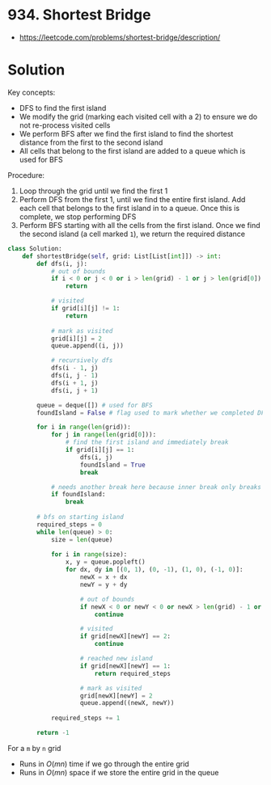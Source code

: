 # 934. Shortest Bridge

- https://leetcode.com/problems/shortest-bridge/description/

# Solution

Key concepts:
- DFS to find the first island
- We modify the grid (marking each visited cell with a 2) to ensure we do not re-process visited cells
- We perform BFS after we find the first island to find the shortest distance from the first to the second island
- All cells that belong to the first island are added to a queue which is used for BFS

Procedure:
1. Loop through the grid until we find the first 1
2. Perform DFS from the first 1, until we find the entire first island. Add each cell that belongs to the first island in to a queue. Once this is complete, we stop performing DFS
3. Perform BFS starting with all the cells from the first island. Once we find the second island (a cell marked `1`), we return the required distance

```py
class Solution:
    def shortestBridge(self, grid: List[List[int]]) -> int:
        def dfs(i, j):
            # out of bounds
            if i < 0 or j < 0 or i > len(grid) - 1 or j > len(grid[0]) - 1:
                return

            # visited
            if grid[i][j] != 1:
                return
            
            # mark as visited
            grid[i][j] = 2 
            queue.append((i, j))

            # recursively dfs
            dfs(i - 1, j)
            dfs(i, j - 1)
            dfs(i + 1, j)
            dfs(i, j + 1)

        queue = deque([]) # used for BFS
        foundIsland = False # flag used to mark whether we completed DFS on the first island

        for i in range(len(grid)):
            for j in range(len(grid[0])):
                # find the first island and immediately break
                if grid[i][j] == 1:
                    dfs(i, j)
                    foundIsland = True
                    break

            # needs another break here because inner break only breaks out of inner loop
            if foundIsland:
                break
        
        # bfs on starting island
        required_steps = 0
        while len(queue) > 0:
            size = len(queue)
            
            for i in range(size):
                x, y = queue.popleft()
                for dx, dy in [(0, 1), (0, -1), (1, 0), (-1, 0)]:
                    newX = x + dx
                    newY = y + dy

                    # out of bounds
                    if newX < 0 or newY < 0 or newX > len(grid) - 1 or newY > len(grid[0]) - 1:
                        continue

                    # visited
                    if grid[newX][newY] == 2:
                        continue

                    # reached new island
                    if grid[newX][newY] == 1:
                        return required_steps

                    # mark as visited
                    grid[newX][newY] = 2
                    queue.append((newX, newY))
            
            required_steps += 1

        return -1
```

For a `m` by `n` grid
- Runs in $O(mn)$ time if we go through the entire grid
- Runs in $O(mn)$ space if we store the entire grid in the queue